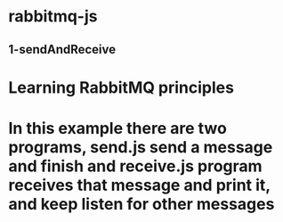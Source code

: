 # rabbitmq-js

## 1-sendAndReceive
# Learning RabbitMQ principles
# In this example there are two programs, send.js send a message and finish and receive.js program receives that message and print it, and keep listen for other messages
